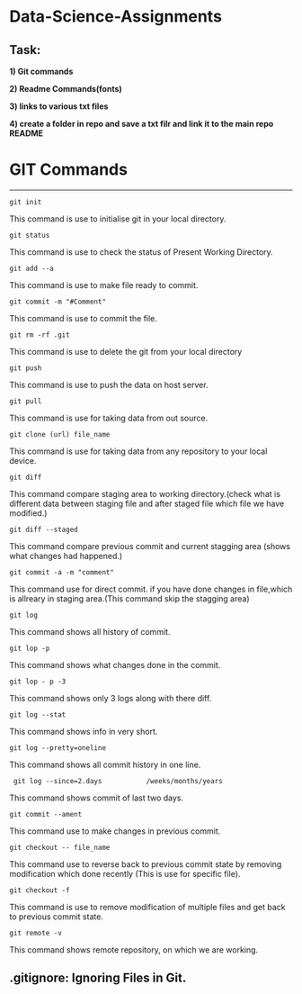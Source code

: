 # Data-Science-Assignments


## Task:

**1) Git commands**

**2) Readme Commands(fonts)**

**3) links to various txt files**

**4) create a folder in repo and save a txt filr and link it to the main repo README**


# GIT Commands


___ ___

    git init

This command is use to initialise git in your local directory.

    git status
    
This command is use to check the status of Present Working Directory.

    git add --a 
    
This command is use to make file ready to commit.

    git commit -m "#Comment" 

This command is use to commit the file.

    git rm -rf .git
    
This command is use to delete the git from your local directory

    git push 
    
This command is use to push the data on  host server.

    git pull 

This command is use for taking data from out source.
    
    git clone (url) file_name
    
This command is use for taking data from any repository to your local device.

    git diff

This command compare staging area to working directory.(check what is different data between staging file and after staged file which file we have modified.)

    git diff --staged
    
This command compare previous commit and current stagging area (shows what changes had happened.)

    git commit -a -m "comment" 

This command use for direct commit. if you have done changes in file,which is allreary in staging area.(This command skip the stagging area)

    git log
    
This command shows all history of commit.

    git lop -p
    
This command shows what changes done in the commit.

    git lop - p -3
    
This command shows only 3 logs along with there diff.

    git log --stat
    
This command shows info in very short.

    git log --pretty=oneline
    
This command shows all commit history in one line.

     git log --since=2.days           /weeks/months/years
     
This command shows commit of last two days.

    git commit --ament
    
This command use to make changes in previous commit.

    git checkout -- file_name
    
This command use to reverse back to previous commit state by removing modification which done recently (This is use for specific file).

    git checkout -f
    
This command is use to remove modification of multiple files and get back to previous commit state.

    git remote -v
    
 This command shows remote repository, on which we are working.

    

## .gitignore: Ignoring Files in Git.

    
